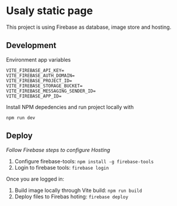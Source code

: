 # Usaly static page
This project is using Firebase as database, image store and hosting.

## Development
Environment app variables
```
VITE_FIREBASE_API_KEY=
VITE_FIREBASE_AUTH_DOMAIN=
VITE_FIREBASE_PROJECT_ID=
VITE_FIREBASE_STORAGE_BUCKET=
VITE_FIREBASE_MESSAGING_SENDER_ID=
VITE_FIREBASE_APP_ID=
``` 
Install NPM depedencies and run project locally with

```npm run dev```

## Deploy
_Follow Firebase steps to configure Hosting_
1. Configure firebase-tools: ```npm install -g firebase-tools```
2. Login to firebase tools: ```firebase login```

Once you are logged in:

1. Build image locally through Vite build: ```npm run build```
2. Deploy files to Firebas hoting: ```firebase deploy```
